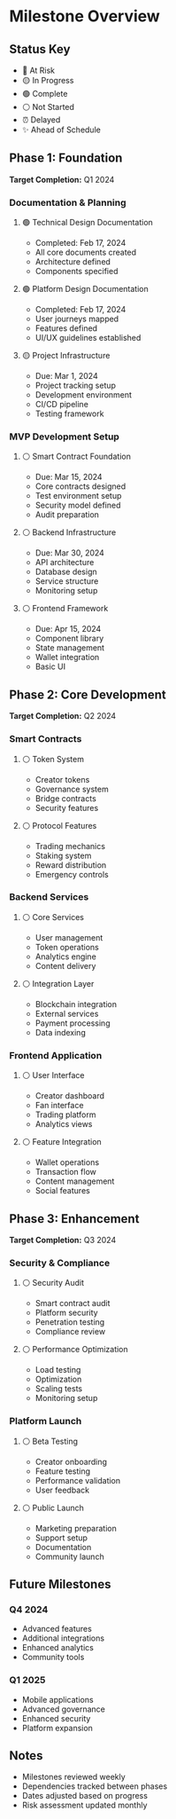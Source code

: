 # Milestone Overview

## Status Key
- 🔴 At Risk
- 🟡 In Progress
- 🟢 Complete
- ⚪ Not Started
- ⏰ Delayed
- ✨ Ahead of Schedule

## Phase 1: Foundation
**Target Completion:** Q1 2024

### Documentation & Planning
1. 🟢 Technical Design Documentation
   - Completed: Feb 17, 2024
   - All core documents created
   - Architecture defined
   - Components specified

2. 🟢 Platform Design Documentation
   - Completed: Feb 17, 2024
   - User journeys mapped
   - Features defined
   - UI/UX guidelines established

3. 🟡 Project Infrastructure
   - Due: Mar 1, 2024
   - Project tracking setup
   - Development environment
   - CI/CD pipeline
   - Testing framework

### MVP Development Setup
1. ⚪ Smart Contract Foundation
   - Due: Mar 15, 2024
   - Core contracts designed
   - Test environment setup
   - Security model defined
   - Audit preparation

2. ⚪ Backend Infrastructure
   - Due: Mar 30, 2024
   - API architecture
   - Database design
   - Service structure
   - Monitoring setup

3. ⚪ Frontend Framework
   - Due: Apr 15, 2024
   - Component library
   - State management
   - Wallet integration
   - Basic UI

## Phase 2: Core Development
**Target Completion:** Q2 2024

### Smart Contracts
1. ⚪ Token System
   - Creator tokens
   - Governance system
   - Bridge contracts
   - Security features

2. ⚪ Protocol Features
   - Trading mechanics
   - Staking system
   - Reward distribution
   - Emergency controls

### Backend Services
1. ⚪ Core Services
   - User management
   - Token operations
   - Analytics engine
   - Content delivery

2. ⚪ Integration Layer
   - Blockchain integration
   - External services
   - Payment processing
   - Data indexing

### Frontend Application
1. ⚪ User Interface
   - Creator dashboard
   - Fan interface
   - Trading platform
   - Analytics views

2. ⚪ Feature Integration
   - Wallet operations
   - Transaction flow
   - Content management
   - Social features

## Phase 3: Enhancement
**Target Completion:** Q3 2024

### Security & Compliance
1. ⚪ Security Audit
   - Smart contract audit
   - Platform security
   - Penetration testing
   - Compliance review

2. ⚪ Performance Optimization
   - Load testing
   - Optimization
   - Scaling tests
   - Monitoring setup

### Platform Launch
1. ⚪ Beta Testing
   - Creator onboarding
   - Feature testing
   - Performance validation
   - User feedback

2. ⚪ Public Launch
   - Marketing preparation
   - Support setup
   - Documentation
   - Community launch

## Future Milestones

### Q4 2024
- Advanced features
- Additional integrations
- Enhanced analytics
- Community tools

### Q1 2025
- Mobile applications
- Advanced governance
- Enhanced security
- Platform expansion

## Notes
- Milestones reviewed weekly
- Dependencies tracked between phases
- Dates adjusted based on progress
- Risk assessment updated monthly 